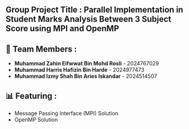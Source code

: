 ## Group Project Title : Parallel Implementation in Student Marks Analysis Between 3 Subject Score using MPI and OpenMP
## 👥 Team Members :
- **Muhammad Zahin Eifwwat Bin Mohd Rosli** - 2024767029
- **Muhammad Harris Hafizin Bin Harde** - 2024977473
- **Muhammad Izmy Shah Bin Aries Iskandar** - 2024514507
## 📊 Featuring :
- Message Passing Interface (MPI) Solution
- OpenMP Solution